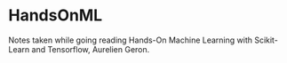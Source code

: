 # HandsOnML
Notes taken while going reading Hands-On Machine Learning with Scikit-Learn and Tensorflow, Aurelien Geron.
